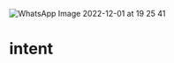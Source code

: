 ![WhatsApp Image 2022-12-01 at 19 25 41](https://user-images.githubusercontent.com/99937983/205052578-41af2d93-e979-4cf7-aaca-6f7419964cac.jpg)
# intent
